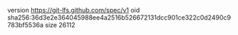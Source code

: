 version https://git-lfs.github.com/spec/v1
oid sha256:36d3e2e364045988ee4a2516b526672131dcc901ce322c0d2490c9783bf5536a
size 26112

